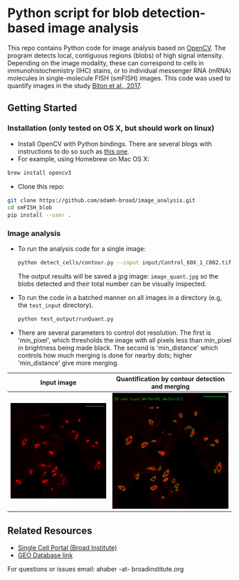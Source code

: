 # Python script for blob detection-based image analysis

This repo contains Python code for image analysis based on  <a href="https://opencv.org/">OpenCV</a>. The program detects local, contiguous regions (blobs) of high signal intensity. Depending on the image modality, these can correspond to cells in immunohistochemistry (IHC) stains, or to individual messenger RNA (mRNA) molecules in single-molecule FISH (smFISH) images. This code was used to quantify images in the study <a href="https://www.biorxiv.org/content/early/2017/11/14/217133">Biton et al., 2017</a>.  


## Getting Started
### Installation (only tested on OS X, but should work on linux)
- Install OpenCV with Python bindings. There are several blogs with instructions to do so such as <a href="https://www.learnopencv.com/install-opencv3-on-macos/"> this one</a>.
- For example, using Homebrew on Mac OS X:
```bash 
brew install opencv3
```
- Clone this repo:
```bash
git clone https://github.com/adamh-broad/image_analysis.git
cd smFISH_blob
pip install --user .

```

### Image analysis

- To run the analysis code for a single image:
  ```bash
  python detect_cells/contour.py --input input/Control_60X_1_C002.tif --bright-blobs  --min_pixel 35 --min_distance 2
  ```
  The output results will be saved a jpg image: `image_quant.jpg` so the blobs detected and their total number can be visually inspected.

- To run the code in a batched manner on all images in a directory (e.g, the `test_input` directory).
  ```bash
  python test_output/runQuant.py
  ```
- There are several parameters to control dot resolution. The first is 'min_pixel', which thresholds the image with all pixels less than min_pixel in brightness being made black. The second is 'min_distance' which controls how much merging is done for nearby dots; higher 'min_distance' give more merging.


Input image            |  Quantification by contour detection and merging
:-------------------------:|:-------------------------:
![](https://github.com/adamh-broad/image_analysis/blob/master/dclk1_il13.jpg)  |  ![](https://github.com/adamh-broad/image_analysis/blob/master/dclk1_il13_quant.jpg)

## Related Resources

* <a href="https://portals.broadinstitute.org/single_cell/study/small-intestinal-epithelium">Single Cell Portal (Broad Institute)</a>
* <a href="https://www.ncbi.nlm.nih.gov/geo/query/acc.cgi?acc=GSE106510">GEO Database link</a>

For questions or issues email:
ahaber -at- broadinstitute.org
